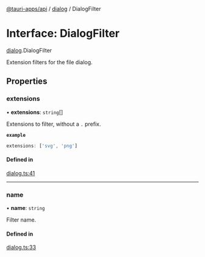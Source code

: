 [@tauri-apps/api](../README.md) / [dialog](../modules/dialog.md) / DialogFilter

# Interface: DialogFilter

[dialog](../modules/dialog.md).DialogFilter

Extension filters for the file dialog.

## Properties

### extensions

• **extensions**: `string`[]

Extensions to filter, without a `.` prefix.

**`example`**
```typescript
extensions: ['svg', 'png']
```

#### Defined in

[dialog.ts:41](https://github.com/tauri-apps/tauri/blob/8457ccc/tooling/api/src/dialog.ts#L41)

___

### name

• **name**: `string`

Filter name.

#### Defined in

[dialog.ts:33](https://github.com/tauri-apps/tauri/blob/8457ccc/tooling/api/src/dialog.ts#L33)
